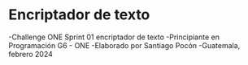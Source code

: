 <h1>Encriptador de texto</h1>
-Challenge ONE Sprint 01 encriptador de texto  
-Principiante en Programación G6 - ONE  
-Elaborado por Santiago Pocón  
-Guatemala, febrero 2024
